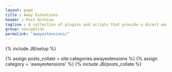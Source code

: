 ```yaml
---
layout: page
title : Away Extensions
header : Post Archive
tagline : A collection of plugins and scripts that provide a direct workflow between commercial 3D modeling packages and Away3D. Extensions are available for all the major software packages including <a href="https://github.com/awaytools/awd-tools-3dsmax">3D Studio Max</a>, <a href="https://github.com/awaytools/awd-tools-maya">Maya</a>, <a href="https://github.com/awaytools/awd-tools-c4d">Cinema 4D</a> and <a href="https://github.com/awaytools/awd-tools-blender">Blender</a>. At present, Away Extensions are maintained on a ad-hoc basis due to limited resources.
group: navigation
permalink: "awayextensions/"
---
```

{% include JB/setup %}

{% assign posts_collate = site.categories.awayextensions %}
{% assign category = 'awayextensions' %}
{% include JB/posts_collate %}